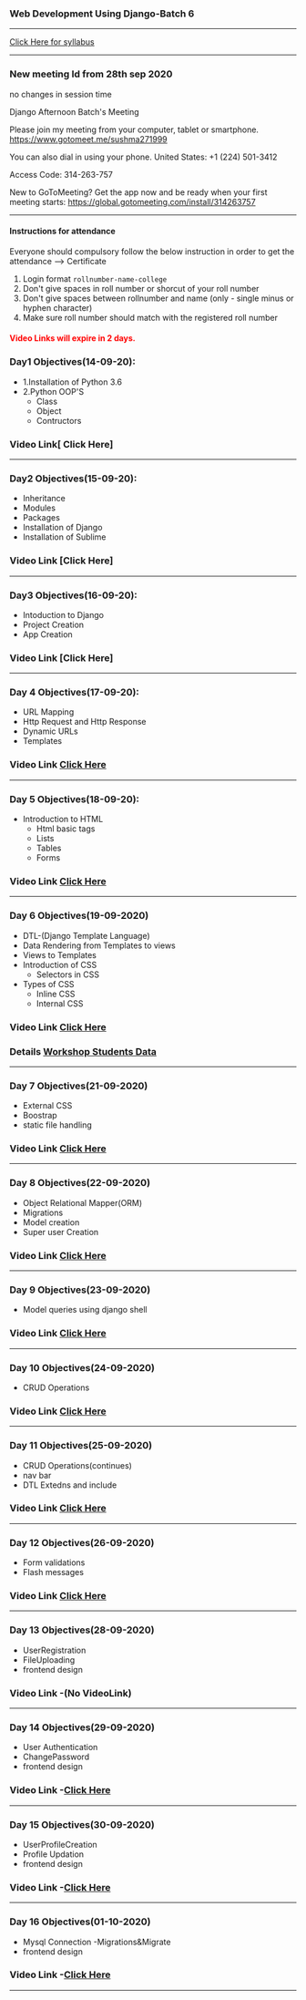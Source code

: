 ### Web Development Using Django-Batch 6
____

[Click Here for syllabus](https://drive.google.com/file/d/1OnBUWHxKIa0ixTU8uKrWTGCE7HB3PbGl/view)

___________
### New meeting Id from 28th sep 2020

no changes in session time

Django Afternoon Batch's Meeting

Please join my meeting from your computer, tablet or smartphone.
https://www.gotomeet.me/sushma271999

You can also dial in using your phone.
United States: +1 (224) 501-3412

Access Code: 314-263-757


New to GoToMeeting? Get the app now and be ready when your first meeting starts: https://global.gotomeeting.com/install/314263757
_______________



#### Instructions for attendance
Everyone should compulsory follow the below instruction in order to get the attendance --> Certificate

1. Login format `rollnumber-name-college`
2. Don't give spaces in roll number or shorcut of your roll number
3. Don't give spaces between rollnumber and name (only - single minus or hyphen character)
4. Make sure roll number should match with the registered roll number


#### <font style='color:red'> Video Links will expire in 2 days.</font>

### Day1 Objectives(14-09-20):

- 1.Installation of Python 3.6
- 2.Python OOP'S
  - Class
  - Object
  - Contructors

### Video Link[ Click Here]
____
### Day2 Objectives(15-09-20):

- Inheritance
- Modules
- Packages
- Installation of Django
- Installation of Sublime

### Video Link [Click Here]
____

### Day3 Objectives(16-09-20):
- Intoduction to Django
- Project Creation
- App Creation

### Video Link [Click Here]
____
### Day 4 Objectives(17-09-20):
- URL Mapping
- Http Request and Http Response
- Dynamic URLs
- Templates
### Video Link [Click Here](https://transcripts.gotomeeting.com/#/s/d9e01d1e8dd702496769e23b795109e8523425865db1bffa30ed81179ccb2526)
____

### Day 5 Objectives(18-09-20):
- Introduction to HTML
  - Html basic tags
  - Lists
  - Tables
  - Forms
### Video Link [Click Here](https://transcripts.gotomeeting.com/#/s/f6a2e96ab7d0b37a7f5e8be45b274c97060988b9a2f1ff22b3e349df54855c4f)

____
### Day 6 Objectives(19-09-2020)

- DTL-(Django Template Language)
- Data Rendering from Templates to views
- Views to Templates
- Introduction of CSS
  - Selectors in CSS
- Types of CSS
  - Inline CSS
  - Internal CSS
### Video Link [Click Here](https://transcripts.gotomeeting.com/#/s/928f65831f5af8613643dd8675b16e455e36da20c5f2182e4a65b0463efca77d)


### Details [Workshop Students Data](https://docs.google.com/spreadsheets/d/149Ha-Y2H3WbVLmic4LqQ4h044MONjFwH/edit#gid=1228418153)

____
### Day 7 Objectives(21-09-2020)

- External CSS
- Boostrap
- static file handling
### Video Link [Click Here](https://transcripts.gotomeeting.com/#/s/0e103e86a0f41264a5186b5d51de1795cffe22e236fb10e063605a4bd7e968ca)




____
### Day 8 Objectives(22-09-2020)

- Object Relational Mapper(ORM)
- Migrations
- Model creation
- Super user Creation
### Video Link [Click Here](https://transcripts.gotomeeting.com/#/s/5da6a56f6b951f400aba049a68a28b74426ac09f9d4b5bda121cc7bc4dc77cfa)

____
### Day 9 Objectives(23-09-2020)

- Model queries using django shell

### Video Link [Click Here](https://transcripts.gotomeeting.com/#/s/5e493935d65ae69f1251a2432e7c92bef1ddeb0afd296038ff19cd412e6bdd92)

____
### Day 10 Objectives(24-09-2020)

- CRUD Operations

### Video Link [Click Here](https://transcripts.gotomeeting.com/#/s/c39a558a8c47e511167eef0eb4043de0479142adda9755c3a2793b634d82c50e)

______
### Day 11 Objectives(25-09-2020)

- CRUD Operations(continues)
- nav bar 
- DTL Extedns and include

### Video Link [Click Here](https://transcripts.gotomeeting.com/#/s/27ce49c5ece678d2058533c01fd298233213d664e100b7dc7422b2d7b334d267)

_________
### Day 12 Objectives(26-09-2020)

- Form validations
- Flash messages

### Video Link [Click Here](https://transcripts.gotomeeting.com/#/s/04fdf2e15bdebad60f98f62fb2cc3e295ca0244cd230fd865eaa430f63162dfc)
_________
### Day 13 Objectives(28-09-2020)

- UserRegistration
- FileUploading
- frontend design

### Video Link -(No VideoLink)

__________
### Day 14 Objectives(29-09-2020)

- User Authentication
- ChangePassword
- frontend design

### Video Link -[Click Here](https://transcripts.gotomeeting.com/#/s/c382126d8c60f7b17145d2d75f59dde6b1324c1427b53abd24dcaf7dfa0a433f)
___________

### Day 15 Objectives(30-09-2020)

- UserProfileCreation
- Profile Updation
- frontend design

### Video Link -[Click Here](https://transcripts.gotomeeting.com/#/s/a151aed2b49e271f8010b865559cd506a09da6929def34516fe35bf058b5c480)
___________

### Day 16 Objectives(01-10-2020)

- Mysql Connection
-Migrations&Migrate
- frontend design

### Video Link -[Click Here](https://transcripts.gotomeeting.com/#/s/8d226b62985709a31546038b898de711257d0b77728f8af96fc5b89883e38fe7)
___________
